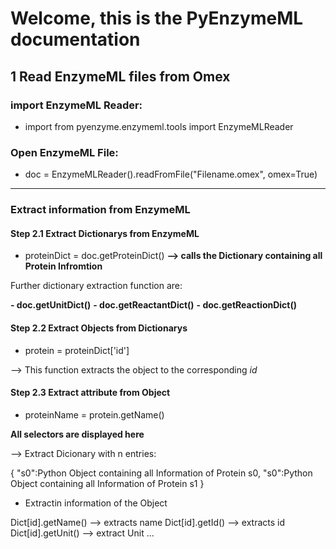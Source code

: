 # Welcome, this is the PyEnzymeML documentation

## 1 Read EnzymeML files from Omex

### import EnzymeML Reader:

- import from pyenzyme.enzymeml.tools import EnzymeMLReader 

### Open EnzymeML File:

- doc = EnzymeMLReader().readFromFile("Filename.omex", omex=True)

---

### Extract information from EnzymeML

#### Step 2.1 Extract Dictionarys from EnzymeML

- proteinDict = doc.getProteinDict() **--> calls the Dictionary containing all Protein Infromtion**

Further dictionary extraction function are:  


**- doc.getUnitDict()**
**- doc.getReactantDict()**
**- doc.getReactionDict()**

#### Step 2.2 Extract Objects from Dictionarys

- protein = proteinDict['id']

--> This function extracts the object to the corresponding *id*

#### Step 2.3 Extract attribute from Object

- proteinName = protein.getName()

**All selectors are displayed here** 


 


--> Extract Dicionary with n entries:

{
    "s0":Python Object containing all Information of Protein s0,
    "s0":Python Object containing all Information of Protein s1
}

- Extractin information of the Object

Dict[id].getName() --> extracts name
Dict[id].getId() --> extracts id
Dict[id].getUnit() --> extract Unit
...




